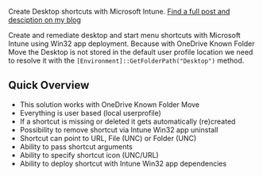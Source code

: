 
Create Desktop shortcuts with Microsoft Intune. [Find a full post and desciption on my blog](https://tech.nicolonsky.ch/intune-create-desktop-shortcut/)

Create and remediate desktop and start menu shortcuts with Microsoft Intune using Win32 app deployment. Because with OneDrive Known Folder Move the Desktop is not stored in the default user profile location we need to resolve it with the ```[Environment]::GetFolderPath("Desktop")``` method.

## Quick Overview

* This solution works with OneDrive Known Folder Move
* Everything is user based (local userprofile)
* If a shortcut is missing or deleted it gets automatically (re)created
* Possibility to remove shortcut via Intune Win32 app uninstall
* Shortcut can point to URL, File (UNC) or Folder (UNC)
* Ability to pass shortcut arguments
* Ability to specify shortcut icon (UNC/URL)
* Ability to deploy shortcut with Intune Win32 app dependencies

